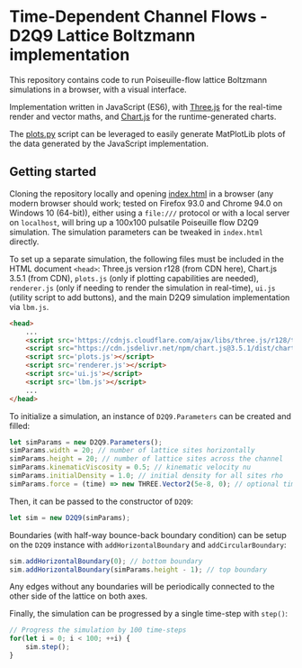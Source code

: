 [//]: # (    Note that this file is written in Markdown, and is better viewed with a Markdown viewer/editor, such as https://dillinger.io     )



# Time-Dependent Channel Flows - D2Q9 Lattice Boltzmann implementation

This repository contains code to run Poiseuille-flow lattice Boltzmann simulations in a browser, with a visual interface.

Implementation written in JavaScript (ES6), with [Three.js](https://threejs.org/) for the real-time render and vector maths, and [Chart.js](https://www.chartjs.org/) for the runtime-generated charts.

The [plots.py](plots.py) script can be leveraged to easily generate MatPlotLib plots of the data generated by the JavaScript implementation.

## Getting started

Cloning the repository locally and opening [index.html](index.html) in a browser (any modern browser should work; tested on Firefox 93.0 and Chrome 94.0 on Windows 10 (64-bit)), either using a `file:///` protocol or with a local server on `localhost`, will bring up a 100x100 pulsatile Poiseuille flow D2Q9 simulation. The simulation parameters can be tweaked in `index.html` directly.

To set up a separate simulation, the following files must be included in the HTML document `<head>`: Three.js version r128 (from CDN here), Chart.js 3.5.1 (from CDN), `plots.js` (only if plotting capabilities are needed), `renderer.js` (only if needing to render the simulation in real-time), `ui.js` (utility script to add buttons), and the main D2Q9 simulation implementation via `lbm.js`.

```html
<head>
    ...
    <script src='https://cdnjs.cloudflare.com/ajax/libs/three.js/r128/three.min.js'></script>
    <script src="https://cdn.jsdelivr.net/npm/chart.js@3.5.1/dist/chart.min.js"></script>
    <script src='plots.js'></script>
    <script src='renderer.js'></script>
    <script src='ui.js'></script>
    <script src='lbm.js'></script>
    ...
</head>
```

To initialize a simulation, an instance of `D2Q9.Parameters` can be created and filled:

```js
let simParams = new D2Q9.Parameters();
simParams.width = 20; // number of lattice sites horizontally
simParams.height = 20; // number of lattice sites across the channel
simParams.kinematicViscosity = 0.5; // kinematic velocity nu
simParams.initialDensity = 1.0; // initial density for all sites rho
simParams.force = (time) => new THREE.Vector2(5e-8, 0); // optional time-dependent force
```

Then, it can be passed to the constructor of `D2Q9`:

```js
let sim = new D2Q9(simParams);
```

Boundaries (with half-way bounce-back boundary condition) can be setup on the `D2Q9` instance with `addHorizontalBoundary` and `addCircularBoundary`:

```js
sim.addHorizontalBoundary(0); // bottom boundary
sim.addHorizontalBoundary(simParams.height - 1); // top boundary
```

Any edges without any boundaries will be periodically connected to the other side of the lattice on both axes.

Finally, the simulation can be progressed by a single time-step with `step()`:

```js
// Progress the simulation by 100 time-steps
for(let i = 0; i < 100; ++i) {
    sim.step();
}
```
